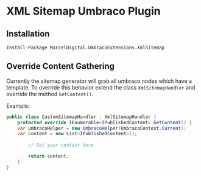 # XML Sitemap Umbraco Plugin
## Installation
`Install-Package MarcelDigital.UmbracoExtensions.XmlSitemap`
## Override Content Gathering
Currently the sitemap generator will grab all umbraco nodes which have a template. To override this behavior
extend the class `XmlSitemapHandler` and override the method `GetContent()`.

Example:

```csharp
public class CustomSitemapHandler : XmlSitemapHandler {
    protected override IEnumerable<IPublishedContent> GetContent() {
    var umbracoHelper = new UmbracoHelper(UmbracoContext.Current);    
    var content = new List<IPublishedContent>();
    
        // Get your content here

        return content;
    }
}
```